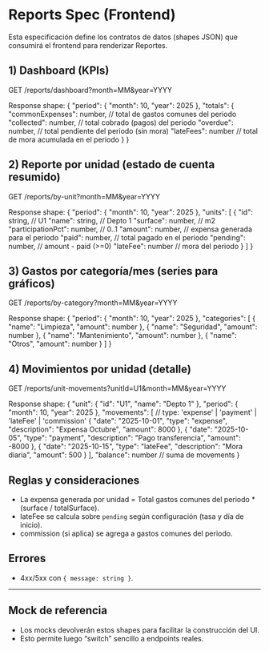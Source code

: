 # Reports Spec (Frontend)

Esta especificación define los contratos de datos (shapes JSON) que consumirá el frontend para renderizar Reportes.

## 1) Dashboard (KPIs)
GET /reports/dashboard?month=MM&year=YYYY

Response shape:
{
  "period": { "month": 10, "year": 2025 },
  "totals": {
    "commonExpenses": number,     // total de gastos comunes del periodo
    "collected": number,          // total cobrado (pagos) del periodo
    "overdue": number,            // total pendiente del periodo (sin mora)
    "lateFees": number            // total de mora acumulada en el periodo
  }
}

## 2) Reporte por unidad (estado de cuenta resumido)
GET /reports/by-unit?month=MM&year=YYYY

Response shape:
{
  "period": { "month": 10, "year": 2025 },
  "units": [
    {
      "id": string,               // U1
      "name": string,             // Depto 1
      "surface": number,          // m2
      "participationPct": number, // 0..1
      "amount": number,           // expensa generada para el periodo
      "paid": number,             // total pagado en el periodo
      "pending": number,          // amount - paid (>=0)
      "lateFee": number           // mora del periodo
    }
  ]
}

## 3) Gastos por categoría/mes (series para gráficos)
GET /reports/by-category?month=MM&year=YYYY

Response shape:
{
  "period": { "month": 10, "year": 2025 },
  "categories": [
    { "name": "Limpieza", "amount": number },
    { "name": "Seguridad", "amount": number },
    { "name": "Mantenimiento", "amount": number },
    { "name": "Otros", "amount": number }
  ]
}

## 4) Movimientos por unidad (detalle)
GET /reports/unit-movements?unitId=U1&month=MM&year=YYYY

Response shape:
{
  "unit": { "id": "U1", "name": "Depto 1" },
  "period": { "month": 10, "year": 2025 },
  "movements": [
    // type: 'expense' | 'payment' | 'lateFee' | 'commission'
    { "date": "2025-10-01", "type": "expense", "description": "Expensa Octubre", "amount": 8000 },
    { "date": "2025-10-05", "type": "payment", "description": "Pago transferencia", "amount": -8000 },
    { "date": "2025-10-15", "type": "lateFee", "description": "Mora diaria", "amount": 500 }
  ],
  "balance": number // suma de movements
}

## Reglas y consideraciones
- La expensa generada por unidad = Total gastos comunes del periodo * (surface / totalSurface).
- lateFee se calcula sobre `pending` según configuración (tasa y día de inicio).
- commission (si aplica) se agrega a gastos comunes del periodo.

## Errores
- 4xx/5xx con `{ message: string }`.

---

## Mock de referencia
- Los mocks devolverán estos shapes para facilitar la construcción del UI.
- Esto permite luego “switch” sencillo a endpoints reales.
